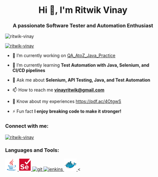 <h1 align="center">Hi 👋, I'm Ritwik Vinay</h1>
<h3 align="center">A passionate Software Tester and Automation Enthusiast</h3>

<p align="left"> <img src="https://komarev.com/ghpvc/?username=ritwik-vinay&label=Profile%20views&color=0e75b6&style=flat" alt="ritwik-vinay" /> </p>

<p align="left"> <a href="https://github.com/ryo-ma/github-profile-trophy"><img src="https://github-profile-trophy.vercel.app/?username=ritwik-vinay" alt="ritwik-vinay" /></a> </p>

- 🔭 I’m currently working on [QA_AtoZ_Java_Practice](https://github.com/Ritwik-vinay/QA_AtoZ_Java_Practice/tree/master)

- 🌱 I’m currently learning **Test Automation with Java, Selenium, and CI/CD pipelines**

- 💬 Ask me about **Selenium, API Testing, Java, and Test Automation**

- 📫 How to reach me **vinayritwik@gmail.com**

- 📄 Know about my experiences https://pdf.ac/4OtgwS

- ⚡ Fun fact **I enjoy breaking code to make it stronger!**

<h3 align="left">Connect with me:</h3>
<p align="left">
<a href="https://www.linkedin.com/in/ritwik-vinay/" target="https://www.linkedin.com/in/ritv/"><img align="center" src="https://raw.githubusercontent.com/rahuldkjain/github-profile-readme-generator/master/src/images/icons/Social/linked-in-alt.svg" alt="ritwik-vinay" height="30" width="40" /></a>
</p>

<h3 align="left">Languages and Tools:</h3>
<p align="left"> 
  <a href="https://www.java.com" target="_blank"> <img src="https://raw.githubusercontent.com/devicons/devicon/master/icons/java/java-original.svg" alt="java" width="40" height="40"/> </a> 
  <a href="https://www.selenium.dev" target="_blank"> <img src="https://raw.githubusercontent.com/devicons/devicon/master/icons/selenium/selenium-original.svg" alt="selenium" width="40" height="40"/> </a>
  <a href="https://git-scm.com/" target="_blank"> <img src="https://www.vectorlogo.zone/logos/git-scm/git-scm-icon.svg" alt="git" width="40" height="40"/> </a> 
  <a href="https://www.jenkins.io/" target="_blank"> <img src="https://www.vectorlogo.zone/logos/jenkins/jenkins-icon.svg" alt="jenkins" width="40" height="40"/> </a>
  <a href="https://www.docker.com/" target="_blank"> <img src="https://raw.githubusercontent.com/devicons/devicon/master/icons/docker/docker-original.svg" alt="docker" width="40" height="40"/> </a> 
  <
